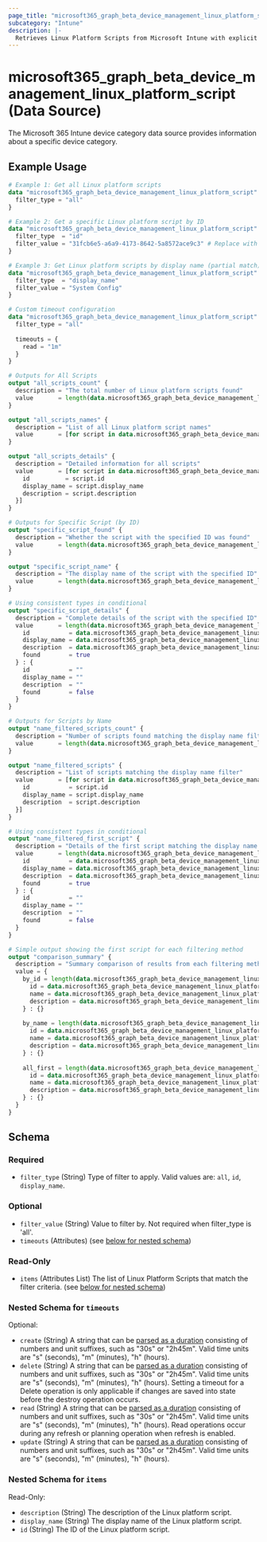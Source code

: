 ```yaml
---
page_title: "microsoft365_graph_beta_device_management_linux_platform_script Data Source - microsoft365"
subcategory: "Intune"
description: |-
  Retrieves Linux Platform Scripts from Microsoft Intune with explicit filtering options.
---
```


# microsoft365_graph_beta_device_management_linux_platform_script (Data Source)

The Microsoft 365 Intune device category data source provides information about a specific device category.

## Example Usage

```terraform
# Example 1: Get all Linux platform scripts
data "microsoft365_graph_beta_device_management_linux_platform_script" "all_scripts" {
  filter_type = "all"
}

# Example 2: Get a specific Linux platform script by ID
data "microsoft365_graph_beta_device_management_linux_platform_script" "specific_script" {
  filter_type  = "id"
  filter_value = "31fcb6e5-a6a9-4173-8642-5a8572ace9c3" # Replace with actual ID
}

# Example 3: Get Linux platform scripts by display name (partial match)
data "microsoft365_graph_beta_device_management_linux_platform_script" "by_name" {
  filter_type  = "display_name"
  filter_value = "System Config"
}

# Custom timeout configuration
data "microsoft365_graph_beta_device_management_linux_platform_script" "with_timeout" {
  filter_type = "all"
  
  timeouts = {
    read = "1m" 
  }
}

# Outputs for All Scripts
output "all_scripts_count" {
  description = "The total number of Linux platform scripts found"
  value       = length(data.microsoft365_graph_beta_device_management_linux_platform_script.all_scripts.items)
}

output "all_scripts_names" {
  description = "List of all Linux platform script names"
  value       = [for script in data.microsoft365_graph_beta_device_management_linux_platform_script.all_scripts.items : script.display_name]
}

output "all_scripts_details" {
  description = "Detailed information for all scripts"
  value       = [for script in data.microsoft365_graph_beta_device_management_linux_platform_script.all_scripts.items : {
    id          = script.id
    display_name = script.display_name
    description = script.description
  }]
}

# Outputs for Specific Script (by ID)
output "specific_script_found" {
  description = "Whether the script with the specified ID was found"
  value       = length(data.microsoft365_graph_beta_device_management_linux_platform_script.specific_script.items) > 0
}

output "specific_script_name" {
  description = "The display name of the script with the specified ID"
  value       = length(data.microsoft365_graph_beta_device_management_linux_platform_script.specific_script.items) > 0 ? data.microsoft365_graph_beta_device_management_linux_platform_script.specific_script.items[0].display_name : ""
}

# Using consistent types in conditional
output "specific_script_details" {
  description = "Complete details of the script with the specified ID"
  value       = length(data.microsoft365_graph_beta_device_management_linux_platform_script.specific_script.items) > 0 ? {
    id           = data.microsoft365_graph_beta_device_management_linux_platform_script.specific_script.items[0].id
    display_name = data.microsoft365_graph_beta_device_management_linux_platform_script.specific_script.items[0].display_name
    description  = data.microsoft365_graph_beta_device_management_linux_platform_script.specific_script.items[0].description
    found        = true
  } : {
    id           = ""
    display_name = ""
    description  = ""
    found        = false
  }
}

# Outputs for Scripts by Name
output "name_filtered_scripts_count" {
  description = "Number of scripts found matching the display name filter"
  value       = length(data.microsoft365_graph_beta_device_management_linux_platform_script.by_name.items)
}

output "name_filtered_scripts" {
  description = "List of scripts matching the display name filter"
  value       = [for script in data.microsoft365_graph_beta_device_management_linux_platform_script.by_name.items : {
    id           = script.id
    display_name = script.display_name
    description  = script.description
  }]
}

# Using consistent types in conditional
output "name_filtered_first_script" {
  description = "Details of the first script matching the display name filter (if any)"
  value       = length(data.microsoft365_graph_beta_device_management_linux_platform_script.by_name.items) > 0 ? {
    id           = data.microsoft365_graph_beta_device_management_linux_platform_script.by_name.items[0].id
    display_name = data.microsoft365_graph_beta_device_management_linux_platform_script.by_name.items[0].display_name
    description  = data.microsoft365_graph_beta_device_management_linux_platform_script.by_name.items[0].description
    found        = true
  } : {
    id           = ""
    display_name = ""
    description  = ""
    found        = false
  }
}

# Simple output showing the first script for each filtering method
output "comparison_summary" {
  description = "Summary comparison of results from each filtering method"
  value = {
    by_id = length(data.microsoft365_graph_beta_device_management_linux_platform_script.specific_script.items) > 0 ? {
      id = data.microsoft365_graph_beta_device_management_linux_platform_script.specific_script.items[0].id
      name = data.microsoft365_graph_beta_device_management_linux_platform_script.specific_script.items[0].display_name
      description = data.microsoft365_graph_beta_device_management_linux_platform_script.specific_script.items[0].description
    } : {}
    
    by_name = length(data.microsoft365_graph_beta_device_management_linux_platform_script.by_name.items) > 0 ? {
      id = data.microsoft365_graph_beta_device_management_linux_platform_script.by_name.items[0].id
      name = data.microsoft365_graph_beta_device_management_linux_platform_script.by_name.items[0].display_name
      description = data.microsoft365_graph_beta_device_management_linux_platform_script.by_name.items[0].description
    } : {}
    
    all_first = length(data.microsoft365_graph_beta_device_management_linux_platform_script.all_scripts.items) > 0 ? {
      id = data.microsoft365_graph_beta_device_management_linux_platform_script.all_scripts.items[0].id
      name = data.microsoft365_graph_beta_device_management_linux_platform_script.all_scripts.items[0].display_name
      description = data.microsoft365_graph_beta_device_management_linux_platform_script.all_scripts.items[0].description
    } : {}
  }
}
```

<!-- schema generated by tfplugindocs -->
## Schema

### Required

- `filter_type` (String) Type of filter to apply. Valid values are: `all`, `id`, `display_name`.

### Optional

- `filter_value` (String) Value to filter by. Not required when filter_type is 'all'.
- `timeouts` (Attributes) (see [below for nested schema](#nestedatt--timeouts))

### Read-Only

- `items` (Attributes List) The list of Linux Platform Scripts that match the filter criteria. (see [below for nested schema](#nestedatt--items))

<a id="nestedatt--timeouts"></a>
### Nested Schema for `timeouts`

Optional:

- `create` (String) A string that can be [parsed as a duration](https://pkg.go.dev/time#ParseDuration) consisting of numbers and unit suffixes, such as "30s" or "2h45m". Valid time units are "s" (seconds), "m" (minutes), "h" (hours).
- `delete` (String) A string that can be [parsed as a duration](https://pkg.go.dev/time#ParseDuration) consisting of numbers and unit suffixes, such as "30s" or "2h45m". Valid time units are "s" (seconds), "m" (minutes), "h" (hours). Setting a timeout for a Delete operation is only applicable if changes are saved into state before the destroy operation occurs.
- `read` (String) A string that can be [parsed as a duration](https://pkg.go.dev/time#ParseDuration) consisting of numbers and unit suffixes, such as "30s" or "2h45m". Valid time units are "s" (seconds), "m" (minutes), "h" (hours). Read operations occur during any refresh or planning operation when refresh is enabled.
- `update` (String) A string that can be [parsed as a duration](https://pkg.go.dev/time#ParseDuration) consisting of numbers and unit suffixes, such as "30s" or "2h45m". Valid time units are "s" (seconds), "m" (minutes), "h" (hours).


<a id="nestedatt--items"></a>
### Nested Schema for `items`

Read-Only:

- `description` (String) The description of the Linux platform script.
- `display_name` (String) The display name of the Linux platform script.
- `id` (String) The ID of the Linux platform script.